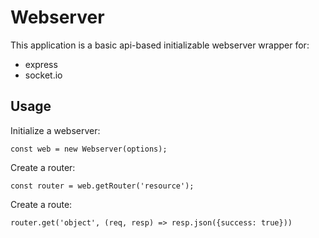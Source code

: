 # Webserver

This application is a basic api-based initializable webserver wrapper for:
* express
* socket.io

## Usage

Initialize a webserver:
```
const web = new Webserver(options);
```

Create a router:
```
const router = web.getRouter('resource');
```

Create a route:
```
router.get('object', (req, resp) => resp.json({success: true}))
```
